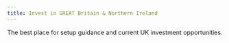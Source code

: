 ```yaml
---
title: Invest in GREAT Britain & Northern Ireland
---
```


The best place for setup guidance and current UK investment opportunities.
